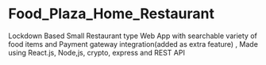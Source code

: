 # Food_Plaza_Home_Restaurant
Lockdown Based Small Restaurant type Web App with searchable variety of food items and Payment gateway integration(added as extra feature) , Made using React.js, Node,js, crypto, express and REST API

